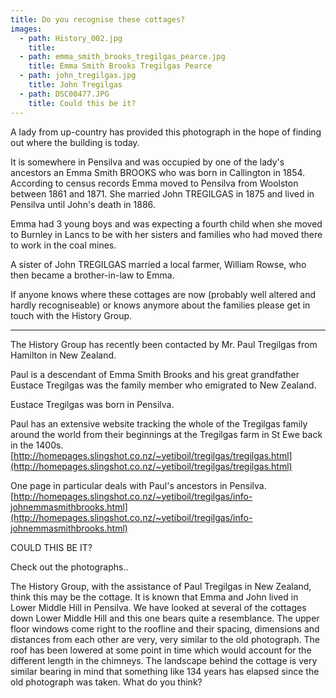 ```yaml
---
title: Do you recognise these cottages?
images:
  - path: History_002.jpg
    title:
  - path: emma_smith_brooks_tregilgas_pearce.jpg
    title: Emma Smith Brooks Tregilgas Pearce
  - path: john_tregilgas.jpg
    title: John Tregilgas
  - path: DSC00477.JPG
    title: Could this be it?
---
```


A lady from up-country has provided this photograph in the hope of finding out where the building is today.

It is somewhere in Pensilva and was occupied by one of the lady's ancestors an Emma Smith BROOKS who was born in Callington in 1854. According to census records Emma moved to Pensilva from Woolston between 1861 and 1871. She married John TREGILGAS in 1875 and lived in Pensilva until John's death in 1886.

Emma had 3 young boys and was expecting a fourth child when she moved to Burnley in Lancs to be with her sisters and families who had moved there to work in the coal mines.

A sister of John TREGILGAS married a local farmer, William Rowse, who then became a brother-in-law to Emma.

If anyone knows where these cottages are now (probably well altered and hardly recogniseable) or knows anymore about the families please get in touch with the History Group.

---

The History Group has recently been contacted by Mr. Paul Tregilgas from Hamilton in New Zealand.

Paul is a descendant of Emma Smith Brooks and his great grandfather Eustace Tregilgas was the family member who emigrated to New Zealand.

Eustace Tregilgas was born in Pensilva.

Paul has an extensive website tracking the whole of the Tregilgas family around the world from their beginnings at the Tregilgas farm in St Ewe back in the 1400s. [http://homepages.slingshot.co.nz/~yetiboil/tregilgas/tregilgas.html](http://homepages.slingshot.co.nz/~yetiboil/tregilgas/tregilgas.html)

One page in particular deals with Paul's ancestors in Pensilva. [http://homepages.slingshot.co.nz/~yetiboil/tregilgas/info-johnemmasmithbrooks.html](http://homepages.slingshot.co.nz/~yetiboil/tregilgas/info-johnemmasmithbrooks.html)

COULD THIS BE IT?

Check out the photographs..

The History Group, with the assistance of Paul Tregilgas in New Zealand, think this may be the cottage. It is known that Emma and John lived in Lower Middle Hill in Pensilva. We have looked at several of the cottages down Lower Middle Hill and this one bears quite a resemblance. The upper floor windows come right to the roofline and their spacing, dimensions and distances from each other are very, very similar to the old photograph. The roof has been lowered at some point in time which would account for the different length in the chimneys. The landscape behind the cottage is very similar bearing in mind that something like 134 years has elapsed since the old photograph was taken. What do you think?
